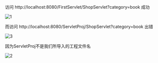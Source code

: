 访问 http://localhost:8080/FirstServlet/ShopServlet?category=book 成功

![1](D:\JavaWebNote\Servlet\img\1.png)

而访问 http://localhost:8080/ServletProj/ShopServlet?category=book 出错

![3](D:\JavaWebNote\Servlet\img\3.png)

因为ServletProj不是我们所导入的工程文件名

![2](D:\JavaWebNote\Servlet\img\2.png)

